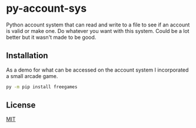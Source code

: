 # py-account-sys
Python account system that can read and write to a file to see if an account is valid or make one. Do whatever you want with this system. Could be a lot better but it wasn't made to be good.

## Installation
As a demo for what can be accessed on the account system I incorporated a small arcade game.

```bash
py -m pip install freegames
```

## License
[MIT](https://choosealicense.com/licenses/mit/)
